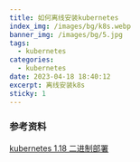 ```yaml
---
title: 如何离线安装kubernetes
index_img: /images/bg/k8s.webp
banner_img: /images/bg/5.jpg
tags:
  - kubernetes
categories:
  - kubernetes
date: 2023-04-18 18:40:12
excerpt: 离线安装k8s
sticky: 1
---
```




### 参考资料

[kubernetes 1.18 二进制部署](http://element-ui.cn/article/show-136599.aspx?action=onClick)
